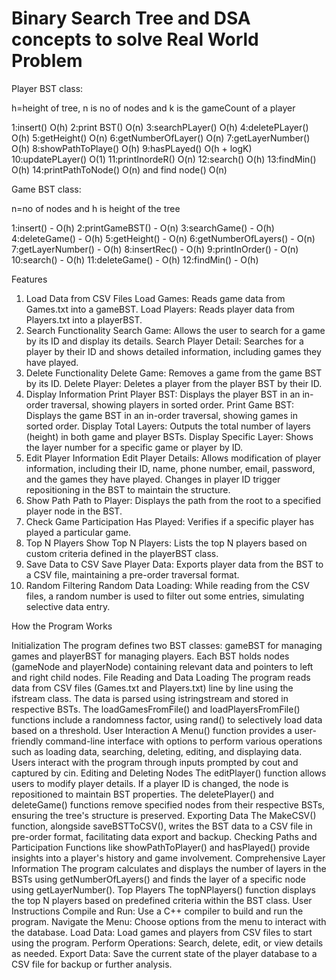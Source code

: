 # Binary Search Tree and DSA concepts to solve Real World Problem


Player BST class:

h=height of tree, n is no of nodes and k is the gameCount of a player

1:insert() O(h)
2:print BST() O(n)
3:searchPLayer() O(h)
4:deletePLayer() O(h)
5:getHeight() O(n)
6:getNumberOfLayer() O(n)
7:getLayerNumber() O(h)
8:showPathToPlaye() O(h)
9:hasPLayed() O(h + logK)
10:updatePLayer() O(1)
11:printInordeR() O(n)
12:search() O(h)
13:findMin() O(h)
14:printPathToNode()  O(n) and find node() O(n) 


Game BST class:

n=no of nodes and h is height of the tree

1:insert() - O(h)
2:printGameBST() - O(n)
3:searchGame() - O(h)
4:deleteGame() - O(h)
5:getHeight() - O(n)
6:getNumberOfLayers() - O(n)
7:getLayerNumber() - O(h)
8:insertRec() - O(h)
9:printInOrder() - O(n)
10:search() - O(h)
11:deleteGame() - O(h)
12:findMin() - O(h)



Features
1. Load Data from CSV Files
    Load Games: Reads game data from Games.txt into a gameBST.
    Load Players: Reads player data from Players.txt into a playerBST.
2. Search Functionality
    Search Game: Allows the user to search for a game by its ID and display its details.
    Search Player Detail: Searches for a player by their ID and shows detailed information, including games they have played.
3. Delete Functionality
    Delete Game: Removes a game from the game BST by its ID.
    Delete Player: Deletes a player from the player BST by their ID.
4. Display Information
    Print Player BST: Displays the player BST in an in-order traversal, showing players in sorted order.
    Print Game BST: Displays the game BST in an in-order traversal, showing games in sorted order.
    Display Total Layers: Outputs the total number of layers (height) in both game and player BSTs.
    Display Specific Layer: Shows the layer number for a specific game or player by ID.
5. Edit Player Information
    Edit Player Details: Allows modification of player information, including their ID, name, phone number, email, password, and the games they have played. Changes in player ID trigger repositioning in the BST to maintain the structure.
6. Show Path
    Path to Player: Displays the path from the root to a specified player node in the BST.
7. Check Game Participation
        Has Played: Verifies if a specific player has played a particular game.
8. Top N Players
    Show Top N Players: Lists the top N players based on custom criteria defined in the playerBST class.
9. Save Data to CSV
    Save Player Data: Exports player data from the BST to a CSV file, maintaining a pre-order traversal format.
10. Random Filtering
    Random Data Loading: While reading from the CSV files, a random number is used to filter out some entries, simulating selective data entry.




How the Program Works

Initialization
    The program defines two BST classes: gameBST for managing games and playerBST for managing players. Each BST holds nodes (gameNode and playerNode) containing relevant data and pointers to left and right child nodes.
File Reading and Data Loading
    The program reads data from CSV files (Games.txt and Players.txt) line by line using the ifstream class. The data is parsed using istringstream and stored in respective BSTs.
    The loadGamesFromFile() and loadPlayersFromFile() functions include a randomness factor, using rand() to selectively load data based on a threshold.
User Interaction
    A Menu() function provides a user-friendly command-line interface with options to perform various operations such as loading data, searching, deleting, editing, and displaying data.
    Users interact with the program through inputs prompted by cout and captured by cin.
Editing and Deleting Nodes
    The editPlayer() function allows users to modify player details. If a player ID is changed, the node is repositioned to maintain BST properties.
    The deletePlayer() and deleteGame() functions remove specified nodes from their respective BSTs, ensuring the tree's structure is preserved.
Exporting Data
    The MakeCSV() function, alongside saveBSTToCSV(), writes the BST data to a CSV file in pre-order format, facilitating data export and backup.
    Checking Paths and Participation
    Functions like showPathToPlayer() and hasPlayed() provide insights into a player's history and game involvement.
Comprehensive Layer Information
    The program calculates and displays the number of layers in the BSTs using getNumberOfLayers() and finds the layer of a specific node using getLayerNumber().
Top Players
    The topNPlayers() function displays the top N players based on predefined criteria within the BST class.
User Instructions
    Compile and Run: Use a C++ compiler to build and run the program.
    Navigate the Menu: Choose options from the menu to interact with the database.
    Load Data: Load games and players from CSV files to start using the program.
    Perform Operations: Search, delete, edit, or view details as needed.
    Export Data: Save the current state of the player database to a CSV file for backup or further analysis.
